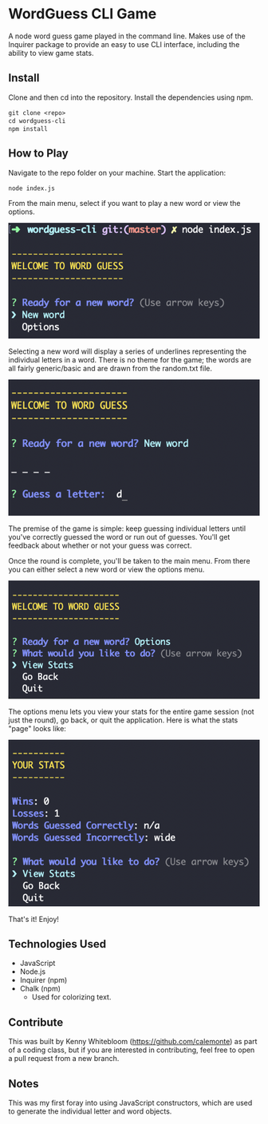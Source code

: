 # WordGuess CLI Game
A node word guess game played in the command line. Makes use of the Inquirer package to provide an easy to use CLI interface, including the ability to view game stats.

## Install

Clone and then cd into the repository. Install the dependencies using npm.

```
git clone <repo>
cd wordguess-cli
npm install
```

## How to Play

Navigate to the repo folder on your machine. Start the application:

```
node index.js
```

From the main menu, select if you want to play a new word or view the options.

![Screenshot of the main WordGuess main menu](/assets/landingpage.png "Screenshot of the main WordGuess landing page.")

Selecting a new word will display a series of underlines representing the individual letters in a word. There is no theme for the game; the words are all fairly generic/basic and are drawn from the random.txt file. 

![Screenshot of the new word display](/assets/newword.png "Screenshot of the new word display.")

The premise of the game is simple: keep guessing individual letters until you've correctly guessed the word or run out of guesses. You'll get feedback about whether or not your guess was correct. 

Once the round is complete, you'll be taken to the main menu. From there you can either select a new word or view the options menu.

![Screenshot of the options menu](/assets/options.png "Screenshot of the options menu.")

The options menu lets you view your stats for the entire game session (not just the round), go back, or quit the application. Here is what the stats "page" looks like:

![Screenshot of the stats menu](/assets/stats.png "Screenshot of the stats menu.")

That's it! Enjoy!

## Technologies Used

- JavaScript
- Node.js
- Inquirer (npm)
- Chalk (npm)
   - Used for colorizing text.

## Contribute

This was built by Kenny Whitebloom (https://github.com/calemonte) as part of a coding class, but if you are interested in contributing, feel free to open a pull request from a new branch.

## Notes

This was my first foray into using JavaScript constructors, which are used to generate the individual letter and word objects. 
